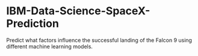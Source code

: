 # IBM-Data-Science-SpaceX-Prediction
Predict what factors influence the successful landing of the Falcon 9 using different machine learning models.
